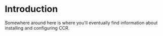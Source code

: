 # Introduction
Somewhere around here is where you'll eventually find information about installing and configuring CCR.
